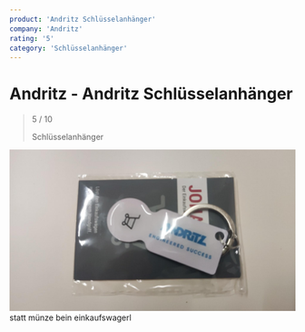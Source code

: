 ```yaml
---
product: 'Andritz Schlüsselanhänger'
company: 'Andritz'
rating: '5'
category: 'Schlüsselanhänger'
---
```


# Andritz - Andritz Schlüsselanhänger
>
> 5 / 10
>
> Schlüsselanhänger

![Andritz Schlüsselanhänger](./assets/andritz-andritz-schlüsselanhänger-a6b3f5e6-83f8-45fb-b14b-d04ddebcae37.jpg)
statt münze bein einkaufswagerl
